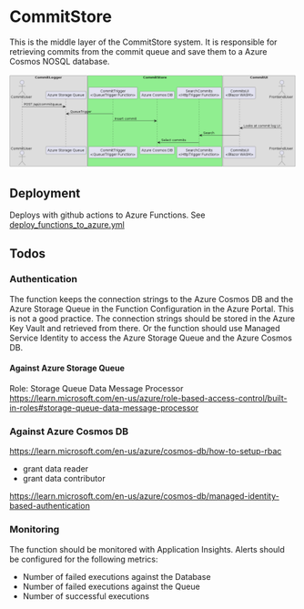 # CommitStore

This is the middle layer of the CommitStore system. It is responsible for retrieving commits from the commit queue and save them to a Azure Cosmos NOSQL database.

![Big Picture Diagram](docs/images/big_picture_diagram.png)

## Deployment

Deploys with github actions to Azure Functions.
See [deploy_functions_to_azure.yml](.github/workflows/deploy_functions_to_azure.yml)

## Todos

### Authentication

The function keeps the connection strings to the Azure Cosmos DB and the Azure Storage Queue in the Function Configuration in the Azure Portal.
This is not a good practice.
The connection strings should be stored in the Azure Key Vault and retrieved from there.
Or the function should use Managed Service Identity to access the Azure Storage Queue and the Azure Cosmos DB.

#### Against Azure Storage Queue

Role: Storage Queue Data Message Processor
https://learn.microsoft.com/en-us/azure/role-based-access-control/built-in-roles#storage-queue-data-message-processor

### Against Azure Cosmos DB

https://learn.microsoft.com/en-us/azure/cosmos-db/how-to-setup-rbac

- grant data reader
- grant data contributor

https://learn.microsoft.com/en-us/azure/cosmos-db/managed-identity-based-authentication

### Monitoring

The function should be monitored with Application Insights.
Alerts should be configured for the following metrics:

- Number of failed executions against the Database
- Number of failed executions against the Queue
- Number of successful executions
